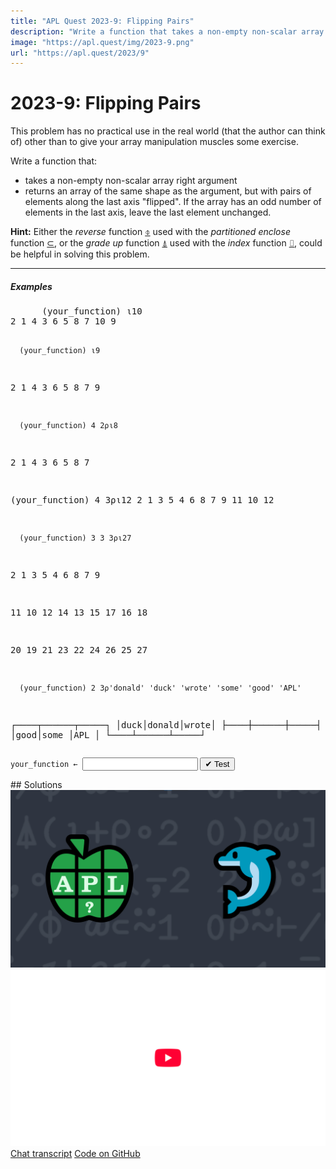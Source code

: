 ```yaml
---
title: "APL Quest 2023-9: Flipping Pairs"
description: "Write a function that takes a non-empty non-scalar array right argument and returns an array of the same shape as the argument, but with pairs of elements along the last axis "flipped"."
image: "https://apl.quest/img/2023-9.png"
url: "https://apl.quest/2023/9"
---
```


# <span class=s>2023-</span>9: Flipping Pairs
<!-- Write a function that takes a non-empty non-scalar array right argument and returns an array of the same shape as the argument, but with pairs of elements along the last axis "flipped". If the array has an odd number of elements in the last axis, leave the last element unchanged. -->
This problem has no practical use in the real world (that the author can think of) other than to give your array manipulation muscles some exercise.

Write a function that:

- takes a non-empty non-scalar array right argument
- returns an array of the same shape as the argument, but with pairs of elements along the last axis "flipped". If the array has an odd number of elements in the last axis, leave the last element unchanged.

<strong>Hint:</strong> Either the <em>reverse</em> function <a href="https://help.dyalog.com/latest/#Language/Primitive%20Functions/Reverse.htm" class="APL" target="_blank">⌽</a> used with the <em>partitioned enclose</em> function <a href="https://help.dyalog.com/latest/#Language/Primitive%20Functions/Partitioned%20Enclose.htm" class="APL" target="_blank">⊂</a>, or the <em>grade up</em> function <a class="APL" target="_blank" href="https://help.dyalog.com/latest/#Language/Primitive%20Functions/Grade%20Up%20Monadic.htm">⍋</a> used with the <em>index</em> function <a class="APL" target="_blank" href="https://help.dyalog.com/latest/#Language/Primitive%20Functions/Index.htm">⌷</a>, could be helpful in solving this problem.
<hr />
<h5>Examples</h5>
<pre class="APL">
      (your_function) ⍳10
2 1 4 3 6 5 8 7 10 9

      (your_function) ⍳9
2 1 4 3 6 5 8 7 9

      (your_function) 4 2⍴⍳8
2 1
4 3
6 5
8 7

(your_function) 4 3⍴⍳12
 2  1  3
 5  4  6
 8  7  9
11 10 12

      (your_function) 3 3 3⍴⍳27
2  1  3
5  4  6
8  7  9
     
11 10 12
14 13 15
17 16 18
     
20 19 21
23 22 24
26 25 27

      (your_function) 2 3⍴'donald' 'duck' 'wrote' 'some' 'good' 'APL'
┌────┬──────┬─────┐
│duck│donald│wrote│
├────┼──────┼─────┤
│good│some  │APL  │
└────┴──────┴─────┘
</pre>
<div class="pdiv">
  <code onclick="p_Input.focus()">your_function ← </code><input id="p_Input" autocomplete="off" spellcheck="false" oninput="this.parentElement.querySelector`button`.disabled=false;localStorage.setItem(window.location.pathname,this.value)" onkeypress="subm(event)">
  <button onclick="alert$.next`Testing…`;submitSolution`p`" class="md-button md-button--primary">&#x2714; Test</button>
</div>
<blockquote id="p_Output"></blockquote>
## Solutions
<div onclick="play(this)" title="Video on YouTube" class="yt">
<img alt="Video Thumbnail" src="../../img/2023-9.png">
<img alt="YouTube" src="../../img/yt-big.png">
</div>
<a href="https://chat.stackexchange.com/transcript/52405?m=65274150#65274150" target="_blank" class="md-button md-button--primary">Chat transcript</a>
<a href="https://github.com/dyalog/apl.quest/tree/main/2023/9.apl" target="_blank" class="md-button md-button--primary right">Code on GitHub</a>

<script>
    testCases={"a":[["⍳10"],["⍳9"],["4 4⍴⍳16"],["4 3⍴⍳12"],["⎕A[?⍨5+?10]"]],"b":[[",42"],["2?42"],["⍪2?10"],["2 2⍴4?10"],["3 3 3⍴⍳27"],["3 3 4⍴⍳36"],["2 3⍴'donald' 'duck' 'wrote' 'some' 'good' 'APL'"]],"f":"{(⍴⍵)⍴(⍴⍵)↑↑,/1⊢{⍵/⍨(⊢/⍴⍵)⍴1 0}2{⍵ ⍺}/⍵,⊢/⍵}"}
    p_Input.value=localStorage.getItem(window.location.pathname)
    play=e=>e.outerHTML=`<iframe src="https://www.youtube.com/embed/3BENCcfRfos?list=PLYKQVqyrAEj9wDIUyLDGtDAFTKY38BUMN&autoplay=1" title="<span class=s>2023-</span>9: Flipping Pairs (APL Quest 2023-9)" frameborder="0" allow="accelerometer; autoplay; clipboard-write; encrypted-media; gyroscope; picture-in-picture; web-share" referrerpolicy="strict-origin-when-cross-origin" allowfullscreen></iframe>`
</script>
